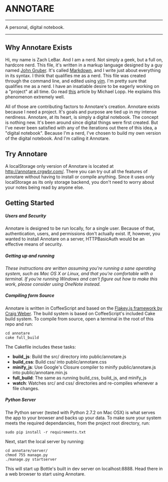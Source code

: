 # ANNOTARE #
- - -
A personal, digital notebook.
- - -

## Why Annotare Exists ##
Hi, my name is Zach LeBar. And I am a nerd. Not simply a geek, but a full on, hardcore nerd. This file, it's written in a markup language designed by a guy named [John Gruber][gruber]. It's called [Markdown][md], and I write just about everything in its syntax. I think that qualifies me as a nerd. This file was created through the command line, and edited using [vim][vim]. I'm pretty sure that qualifies me as a nerd. I have an insatiable desire to be eagerly working on a "project" at all time. Go read [this][rands] article by Michael Lopp. He explains this phenomenon extremely well.

All of those are contributing factors to Annotare's creation. Annotare exists because I need a project. It's goals and purpose are tied up in my intense nerdiness. Annotare, at its heart, is simply a digital notebook. The concept is nothing new. It's been around since digital things were first created. But I've never been satisfied with any of the iterations out there of this idea, a "digital notebook". Because I'm a nerd, I've chosen to build my own version of the digital notebook. And I'm calling it Annotare.

## Try Annotare
A localStorage only version of Annotare is located at http://annotare.crgwbr.com/. There you can try out all the features of annotare without having to install or compile anything. Since it uses only localStorage as its only storage backend, you don't need to worry about your notes being read by anyone else.

## Getting Started
##### Users and Security
Annotare is designed to be run locally, for a single user. Because of that, authentication, users, and permissions don't actually exist. If, however, you wanted to install Annotare on a server, HTTPBasicAuth would be an effective means of security.

##### Getting up and running
*These instructions are written assuming you're running a sane operating system, such as Mac OS X or Linux, and that you're comfortable with a terminal. If you're running Windows and can't figure out how to make this work, please consider using OneNote instead.* 

##### Compiling form Source
Annotare is written in CoffeeScript and based on the [Flakey.js framework by Craig Weber][flakey]. The build system is based on CoffeeScript's included Cake build system. To compile from source, open a terminal in the root of this repo and run:

    cd annotare
    cake full_build
    
The Cakefile includes these tasks:

- **build_js**: Build the src/ directory into public/annotare.js
- **build_css**: Build css/ into public/annotare.css
- **minify_js**: Use Google's Closure compiler to minify public/annotare.js into public/annotare.min.js
- **full_build**: The same as running build_css, build_js, and minify_js
- **watch**: Watches src/ and css/ directories and re-compiles whenever a file changes.

##### Python Server
The Python server (tested with Python 2.7.2 on Mac OSX) is what serves the app to your browser and backs up your data. To make sure your system meets the required dependancies, from the project root directory, run:

    sudo pip install -r requirements.txt
    
Next, start the local server by running:

    cd annotare/server/
    chmod 755 manage.py
    ./manage.py startserver
    
This will start up Bottle's built in dev server on localhost:8888.  Head there in a web browser to start using Annotare.


[gruber]: http://daringfireball.net/
[md]: http://daringfireball.net/projects/markdown
[vim]: http://en.wikipedia.org/wiki/Vim_(text_editor)
[rands]: http://www.randsinrepose.com/archives/2007/11/11/the_nerd_handbook.html
[flakey]: http://flakeyjs.crgwbr.com